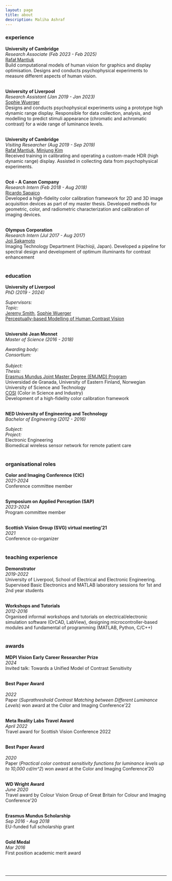 ```yaml
---
layout: page
title: about
description: Maliha Ashraf
---
```

### experience

**University of Cambridge**<br/>
*Research Associate (Feb 2023 - Feb 2025)*<br/>
[Rafał Mantiuk](https://www.cst.cam.ac.uk/)<br/>
Build computational models of human vision for graphics and display optimisation. Designs and conducts psychophysical experiments to measure different aspects of human vision.<br/><br/>

**University of Liverpool**<br/>
*Research Assistant (Jan 2019 - Jan 2023)*<br/>
[Sophie Wuerger](https://pcwww.liv.ac.uk/~sophiew/)<br/>
Designs and conducts psychophysical experiments using a prototype high dynamic range display. Responsible for data collection, analysis, and modelling to predict stimuli appearance (chromatic and achromatic contrast) for a wide range of luminance levels. <br/><br/>

**University of Cambridge**<br/>
*Visiting Researcher (Aug 2019 - Sep 2019)*<br/>
[Rafał Mantiuk](https://www.cl.cam.ac.uk/~rkm38/), [Minjung Kim](https://www.minjung.ca/)<br/>
Received training in calibrating and operating a custom-made HDR (high dynamic range) display. Assisted in collecting data from psychophysical experiments. <br/><br/>

**Océ - A Canon Company**<br/>
*Research Intern (Feb 2018 - Aug 2018)*<br/>
[Ricardo Sapaico](https://www.researchgate.net/profile/Ricardo_Sapaico)<br/>
Developed a high-fidelity color calibration framework for 2D and 3D image acquisition devices as part of my master thesis. Developed methods for geometric, color, and radiometric characterization and calibration of imaging devices. <br/><br/>

**Olympus Corporation**<br/>
*Research Intern (Jul 2017 - Aug 2017)*<br/>
[Joji Sakamoto](https://www.linkedin.com/in/joji-sakamoto-73b9b368/?originalSubdomain=fi)<br/>
Imaging Technology Department (Hachioji, Japan).
Developed a pipeline for spectral design and development of optimum illuminants for contrast enhancement <br/><br/>


### education

**University of Liverpool**<br/>
*PhD (2019 - 2024)*<br/>
<div class="row-fluid">
	<div class="span2">
		<i>Supervisors:<br/>
		Topic: </i>
	</div>
	<div class="span7">
		<a href="https://www.liverpool.ac.uk/electrical-engineering-and-electronics/staff/jeremy-smith/">Jeremy Smith</a>, <a href="https://pcwww.liv.ac.uk/~sophiew/">Sophie Wuerger</a><br/>
		<a href="https://doi.org/10.17638/03182202" target="_blank">
		Perceptually-based Modelling of Human Contrast Vision</a>
	</div>
</div>
<br/>

**Université Jean Monnet**<br/>
*Master of Science (2016 - 2018)*<br/>
<div class="row-fluid">
	<div class="span2">
		<i>Awarding body:<br/>
		Consortium:<br/><br/>
		Subject:<br/>
		Thesis:</i>
	</div>
	<div class="span7">
		<a href="https://ec.europa.eu/programmes/erasmus-plus/opportunities/individuals/students/erasmus-mundus-joint-master-degrees_en">Erasmus Mundus Joint Master Degree (EMJMD) Program</a><br/>
		Universidad de Granada, University of Eastern Finland, Norwegian University of Science and Technology<br/>
		<a href="https://cosi-master.eu/">COSI</a> (Color in Science and Industry)<br/>
		Development of a high-fidelity color calibration framework
	</div>
</div>
<br/>

**NED University of Engineering and Technology**<br/>
*Bachelor of Engineering (2012 - 2016)*<br/>
<div class="row-fluid">
	<div class="span2">
		<i>Subject:<br/>
		Project:</i>
	</div>
	<div class="span7">
		Electronic Engineering <br/>
		Biomedical wireless sensor network for remote patient care
	</div>
</div>
<br/>

<!-- Supervisors: [Prof. Jeremy Smith](https://www.liverpool.ac.uk/electrical-engineering-and-electronics/staff/jeremy-smith/), [Prof. Sophie Wuerger](https://pcwww.liv.ac.uk/~sophiew/)<br/>
Topic: A spatio-chromatic colour appearance model for
retargeting high dynamic range (HDR) image
appearance across viewing conditions

##### MS in Color Sciences (2016 - 2018)
[COSI](https://cosi-master.eu/scholarships/), Erasmus Mundus Joint Master Degree<br/>
##### BE in Electronic Engineering (2012 - 2016)
NED University of Engineering & Technology <br/>  -->


### organisational roles

**Color and Imaging Conference (CIC)**<br/>
*2021-2024*<br/>
Conference committee member<br/><br/>

**Symposium on Applied Perception (SAP)**<br/>
*2023-2024*<br/>
Program committee member<br/><br/>

**Scottish Vision Group (SVG) virtual meeting’21**<br/>
*2021*<br/>
Conference co-organizer<br/><br/>


### teaching experience

**Demonstrator**<br/>
*2019-2022*<br/>
University of Liverpool, School of Electrical and Electronic Engineering. Supervised Basic Electronics and MATLAB laboratory sessions for 1st and 2nd year students <br/><br/>

**Workshops and Tutorials**<br/>
*2012-2016*<br/>
Organised informal workshops and tutorials on electrical/electronic simulation software (OrCAD, LabView), designing microcontroller-based modules and fundamental of programming (MATLAB, Python, C/C++)<br/><br/>

### awards

**MDPI Vision Early Career Researcher Prize**<br/>
*2024*<br/>
Invited talk: Towards a Unified Model of Contrast Sensitivity<br/><br/>

**Best Paper Award**<br/>	
*2022*<br/>
Paper (*Suprathreshold Contrast Matching between Different Luminance Levels*) won award at the Color and Imaging Conference’22<br/><br/>

**Meta Reality Labs Travel Award**<br/>	
*April 2022*<br/>
Travel award for Scottish Vision Conference 2022<br/><br/> 

**Best Paper Award**<br/>	
*2020*<br/>
Paper (*Practical color contrast sensitivity functions for luminance levels up to 10,000 cd/m^2*) won award at the Color and Imaging Conference’20<br/><br/>

**WD Wright Award**<br/>
*June 2020*<br/>
Travel award by Colour Vision Group of Great Britain for Colour and Imaging Conference'20<br/><br/>

**Erasmus Mundus Scholarship**<br/>
*Sep 2016 - Aug 2018*<br/>
EU-funded full scholarship grant<br/><br/>

**Gold Medal**<br/>
*Mar 2016*<br/>
First position academic merit award<br/><br/>


<br/>


---


